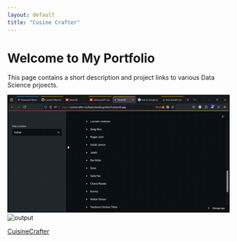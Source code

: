 ```yaml
---
layout: default
title: "Cusine Crafter"
---
```


<!--<style>
.page-header .btn.github-repo,
.page-header .btn.github-repo a {
    display: none !important;
    visibility: hidden !important;
    pointer-events: none !important;
    opacity: 0 !important;
}
</style>-->

# Welcome to My Portfolio
This page contains a short description and project links to various Data Science prjoects.

![Output](../media/output.gif)  <!-- Use ../ to navigate to the root directory -->
![output](https://github.com/user-attachments/assets/7f9eca06-4442-478b-a108-bce7bf92ebf8)

[CuisineCrafter](https://github.com/mkmaurya25/CuisineCrafter)
